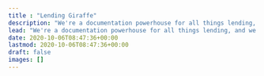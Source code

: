 ```yaml
---
title : "Lending Giraffe"
description: "We're a documentation powerhouse for all things lending, and we eat trees for breakfast! 😋"
lead: "We're a documentation powerhouse for all things lending, and we eat trees for breakfast! 😋" 
date: 2020-10-06T08:47:36+00:00
lastmod: 2020-10-06T08:47:36+00:00
draft: false
images: []
---
```


